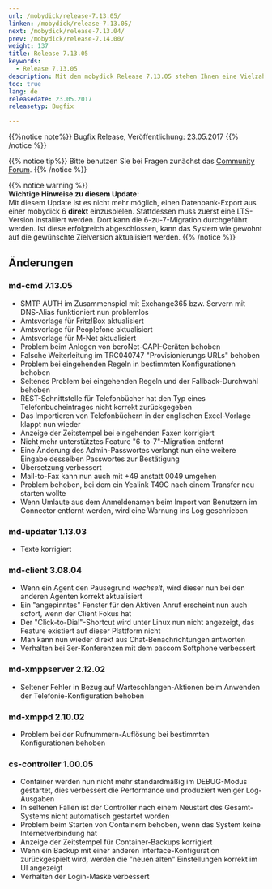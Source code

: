 ```yaml
---
url: /mobydick/release-7.13.05/
linken: /mobydick/release-7.13.05/
next: /mobydick/release-7.13.04/
prev: /mobydick/release-7.14.00/
weight: 137
title: Release 7.13.05
keywords:
  - Release 7.13.05
description: Mit dem mobydick Release 7.13.05 stehen Ihnen eine Vielzahl an neuen Funtionen zur Verfügung.
toc: true
lang: de
releasedate: 23.05.2017
releasetyp: Bugfix

---
```


{{%notice note%}}
Bugfix Release, Veröffentlichung: 23.05.2017
{{% /notice %}}

{{% notice tip%}}
Bitte benutzen Sie bei Fragen zunächst das [Community Forum](http://community.pascom.net/forum.php "Zu unserem Forum").
{{% /notice %}}

{{% notice warning %}}  
**Wichtige Hinweise zu diesem Update:**  
Mit diesem Update ist es nicht mehr möglich, einen Datenbank-Export aus einer mobydick 6 **direkt** einzuspielen. Stattdessen muss zuerst eine LTS-Version installiert werden. Dort kann die 6-zu-7-Migration durchgeführt werden. Ist diese erfolgreich abgeschlossen, kann das System wie gewohnt auf die gewünschte Zielversion aktualisiert werden.
{{% /notice %}}

## Änderungen

### md-cmd 7.13.05

* SMTP AUTH im Zusammenspiel mit Exchange365 bzw. Servern mit DNS-Alias funktioniert nun problemlos
* Amtsvorlage für Fritz!Box aktualisiert
* Amtsvorlage für Peoplefone aktualisiert
* Amtsvorlage für M-Net aktualisiert
* Problem beim Anlegen von beroNet-CAPI-Geräten behoben
* Falsche Weiterleitung im TRC040747 "Provisionierungs URLs" behoben
* Problem bei eingehenden Regeln in bestimmten Konfigurationen behoben
* Seltenes Problem bei eingehenden Regeln und der Fallback-Durchwahl behoben
* REST-Schnittstelle für Telefonbücher hat den Typ eines Telefonbucheintrages nicht korrekt zurückgegeben
* Das Importieren von Telefonbüchern in der englischen Excel-Vorlage klappt nun wieder
* Anzeige der Zeitstempel bei eingehenden Faxen korrigiert
* Nicht mehr unterstütztes Feature "6-to-7"-Migration entfernt
* Eine Änderung des Admin-Passwortes verlangt nun eine weitere Eingabe desselben Passwortes zur Bestätigung
* Übersetzung verbessert
* Mail-to-Fax kann nun auch mit +49 anstatt 0049 umgehen
* Problem behoben, bei dem ein Yealink T49G nach einem Transfer neu starten wollte
* Wenn Umlaute aus dem Anmeldenamen beim Import von Benutzern im Connector entfernt werden, wird eine Warnung ins Log geschrieben

### md-updater 1.13.03

* Texte korrigiert

### md-client 3.08.04

* Wenn ein Agent den Pausegrund *wechselt*, wird dieser nun bei den anderen Agenten korrekt aktualisiert
* Ein "angepinntes" Fenster für den Aktiven Anruf erscheint nun auch sofort, wenn der Client Fokus hat
* Der "Click-to-Dial"-Shortcut wird unter Linux nun nicht angezeigt, das Feature existiert auf dieser Plattform nicht
* Man kann nun wieder direkt aus Chat-Benachrichtungen antworten
* Verhalten bei 3er-Konferenzen mit dem pascom Softphone verbessert

### md-xmppserver 2.12.02

* Seltener Fehler in Bezug auf Warteschlangen-Aktionen beim Anwenden der Telefonie-Konfiguration behoben

### md-xmppd 2.10.02

* Problem bei der Rufnummern-Auflösung bei bestimmten Konfigurationen behoben

### cs-controller 1.00.05

* Container werden nun nicht mehr standardmäßig im DEBUG-Modus gestartet, dies verbessert die Performance und produziert weniger Log-Ausgaben
* In seltenen Fällen ist der Controller nach einem Neustart des Gesamt-Systems nicht automatisch gestartet worden
* Problem beim Starten von Containern behoben, wenn das System keine Internetverbindung hat
* Anzeige der Zeitstempel für Container-Backups korrigiert
* Wenn ein Backup mit einer anderen Interface-Konfiguration zurückgespielt wird, werden die "neuen alten" Einstellungen korrekt im UI angezeigt
* Verhalten der Login-Maske verbessert
